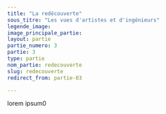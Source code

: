 ```yaml
---
title: "La redécouverte"
sous_titre: "Les vues d'artistes et d'ingénieurs"
legende_image: 
image_principale_partie: 
layout: partie
partie_numero: 3
partie: 3
type: partie
nom_partie: redecouverte
slug: redecouverte
redirect_from: partie-03

---
```

lorem ipsum0